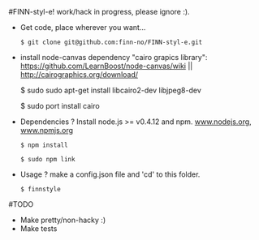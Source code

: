 #FINN-styl-e! work/hack in progress, please ignore :).
  
  - Get code, place wherever you want...

  
        $ git clone git@github.com:finn-no/FINN-styl-e.git
  
  
  -  install node-canvas dependency "cairo grapics library": https://github.com/LearnBoost/node-canvas/wiki || http://cairographics.org/download/ 
  

        $ sudo sudo apt-get install libcairo2-dev libjpeg8-dev
  
        $ sudo port install cairo


  - Dependencies
  ? Install node.js >= v0.4.12 and npm. www.nodejs.org, www.npmjs.org
  

        $ npm install
  
        $ sudo npm link
  
  - Usage
  ? make a config.json file and 'cd' to this folder.
  

        $ finnstyle
  
  
#TODO
  - Make pretty/non-hacky :)
  - Make tests